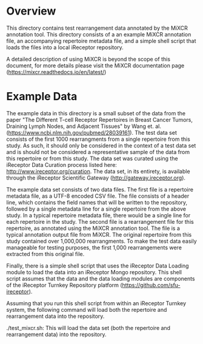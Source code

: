 # Overview 
This directory contains test rearrangement data annotated by the MiXCR annotation tool. This directory consists of a an example MiXCR annotation file, an accompanying repertoire metadata file, and a simple shell script that loads the files into a local iReceptor repository.

A detailed description of using MiXCR is beyond the scope of this document, for more details please visit the MiXCR documentation page (https://mixcr.readthedocs.io/en/latest/)

# Example Data

The example data in this directory is a small subset of the data from the paper "The Different T-cell Receptor Repertoires in Breast Cancer Tumors, Draining Lymph Nodes, and Adjacent Tissues" by Wang et. al. (https://www.ncbi.nlm.nih.gov/pubmed/28039161). The test data set consists of the first 1000 rearrangments from a single repertoire from this study. As such, it should only be considered in the context of a test data set and is should not be considered a representative sample of the data from this repertoire or from this study. The data set was curated using the iReceptor Data Curation process listed here: http://www.ireceptor.org/curation. The data set, in its entirety, is available through the iReceptor Scientific Gateway (http://gateway.ireceptor.org).

The example data set consists of two data files. The first file is a repertoire metadata file, as a UTF-8 encoded CSV file. The file consists of a header line, which contains the field names that will be written to the repository, followed by a single metadata line for a single repertoire from the above study. In a typical repertoire metadata file, there would be a single line for each repertoire in the study. The second file is a rearrangement file for this repertoire, as annotated using the MiXCR annotation tool. The file is a typical annotation output file from MiXCR. The original repertoire from this study contained over 1,000,000 rearrangments. To make the test data easily manageable for testing purposes, the first 1,000 rearrangements were extracted from this original file. 

Finally, there is a simple shell script that uses the iReceptor Data Loading module to load the data into an iReceptor Mongo repository. This shell script assumes that the data and the data loading modules are components of the iReceptor Turnkey Repository platform (https://github.com/sfu-ireceptor).

Assuming that you run this shell script from within an iReceptor Turnkey system, the following command will load both the repertoire and rearrangement data into the repository.

./test_mixcr.sh: This will load the data set (both the repertoire and rearrangement data) into the repository.
